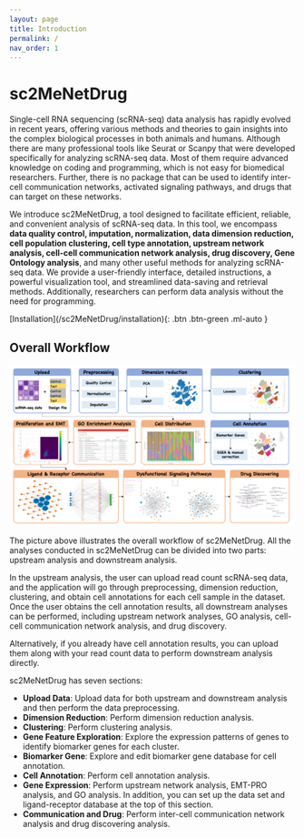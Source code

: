 ```yaml
---
layout: page
title: Introduction
permalink: /
nav_order: 1
---
```


# sc2MeNetDrug

Single-cell RNA sequencing (scRNA-seq) data analysis has rapidly evolved in recent years, offering various methods and theories to gain insights into the complex biological processes in both animals and humans. Although there are many professional tools like Seurat or Scanpy that were developed specifically for analyzing scRNA-seq data. Most of them require advanced knowledge on coding and programming, which is not easy for biomedical researchers. Further, there is no package that can be used to identify inter-cell communication networks, activated signaling pathways, and drugs that can target on these networks. 

We introduce sc2MeNetDrug, a tool designed to facilitate efficient, reliable, and convenient analysis of scRNA-seq data. In this tool, we encompass **data quality control, imputation, normalization, data dimension reduction, cell population clustering, cell type annotation, upstream network analysis, cell-cell communication network analysis, drug discovery, Gene Ontology analysis**, and many other useful methods for analyzing scRNA-seq data. We provide a user-friendly interface, detailed instructions, a powerful visualization tool, and streamlined data-saving and retrieval methods. Additionally, researchers can perform data analysis without the need for programming.

<span class="fs-8">
[Installation](/sc2MeNetDrug/installation){: .btn .btn-green .ml-auto }
</span>

## Overall Workflow

<p align="center"><img src="pic/overview.png" alt="overview" style="zoom:67%;" /></p>

The picture above illustrates the overall workflow of sc2MeNetDrug. All the analyses conducted in sc2MeNetDrug can be divided into two parts: upstream analysis and downstream analysis.

In the upstream analysis, the user can upload read count scRNA-seq data, and the application will go through preprocessing, dimension reduction, clustering, and obtain cell annotations for each cell sample in the dataset. Once the user obtains the cell annotation results, all downstream analyses can be performed, including upstream network analyses, GO analysis, cell-cell communication network analysis, and drug discovery.

Alternatively, if you already have cell annotation results, you can upload them along with your read count data to perform downstream analysis directly.

sc2MeNetDrug has seven sections:

* **Upload Data**: Upload data for both upstream and downstream analysis and then perform the data preprocessing.
* **Dimension Reduction**: Perform dimension reduction analysis.
* **Clustering**: Perform clustering analysis.
* **Gene Feature Exploration**: Explore the expression patterns of genes to identify biomarker genes for each cluster.
* **Biomarker Gene**: Explore and edit biomarker gene database for cell annotation. 
* **Cell Annotation**: Perform cell annotation analysis.
* **Gene Expression**: Perform upstream network analysis, EMT-PRO analysis, and GO analysis. In addition, you can set up the data set and ligand-receptor database at the top of this section.
* **Communication and Drug**: Perform inter-cell communication network analysis and drug discovering analysis.



